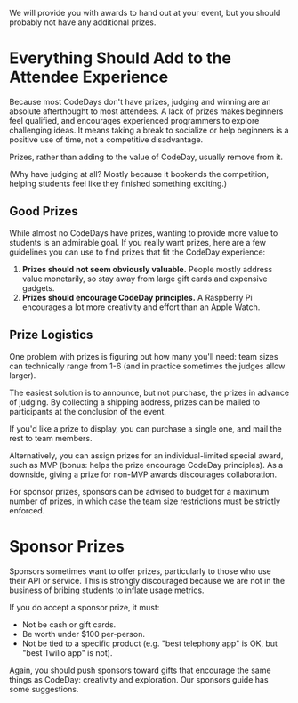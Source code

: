 
We will provide you with awards to hand out at your event, but you should probably not have any additional prizes.

# Everything Should Add to the Attendee Experience

Because most CodeDays don't have prizes, judging and winning are an absolute afterthought to most attendees. A lack of prizes makes beginners feel qualified, and encourages experienced programmers to explore challenging ideas. It means taking a break to socialize or help beginners is a positive use of time, not a competitive disadvantage.

Prizes, rather than adding to the value of CodeDay, usually remove from it.

(Why have judging at all? Mostly because it bookends the competition, helping students feel like they finished something exciting.)

## Good Prizes

While almost no CodeDays have prizes, wanting to provide more value to students is an admirable goal. If you really want prizes, here are a few guidelines you can use to find prizes that fit the CodeDay experience:

1. **Prizes should not seem obviously valuable.** People mostly address value monetarily, so stay away from large gift cards and expensive gadgets.
2. **Prizes should encourage CodeDay principles.** A Raspberry Pi encourages a lot more creativity and effort than an Apple Watch.

## Prize Logistics

One problem with prizes is figuring out how many you'll need: team sizes can technically range from 1-6 (and in practice sometimes the judges allow larger).

The easiest solution is to announce, but not purchase, the prizes in advance of judging. By collecting a shipping address, prizes can be mailed to participants at the conclusion of the event.

If you'd like a prize to display, you can purchase a single one, and mail the rest to team members.

Alternatively, you can assign prizes for an individual-limited special award, such as MVP (bonus: helps the prize encourage CodeDay principles). As a downside, giving a prize for non-MVP awards discourages collaboration.

For sponsor prizes, sponsors can be advised to budget for a maximum number of prizes, in which case the team size restrictions must be strictly enforced.

# Sponsor Prizes

Sponsors sometimes want to offer prizes, particularly to those who use their API or service. This is strongly discouraged because we are not in the business of bribing students to inflate usage metrics.

If you do accept a sponsor prize, it must:

- Not be cash or gift cards.
- Be worth under $100 per-person.
- Not be tied to a specific product (e.g. "best telephony app" is OK, but "best Twilio app" is not).

Again, you should push sponsors toward gifts that encourage the same things as CodeDay: creativity and exploration. Our sponsors guide has some suggestions.
